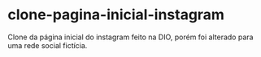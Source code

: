 # clone-pagina-inicial-instagram
Clone da página inicial do instagram feito na DIO, porém foi alterado para uma rede social fictícia.
